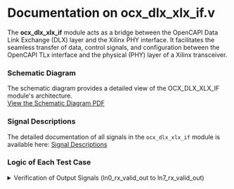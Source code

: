 # Documentation on ocx_dlx_xlx_if.v
The **ocx_dlx_xlx_if** module acts as a bridge between the OpenCAPI Data Link Exchange (DLX) layer and the Xilinx PHY interface. It facilitates the seamless transfer of data, control signals, and configuration between the OpenCAPI TLx interface and the physical (PHY) layer of a Xilinx transceiver.
### Schematic Diagram

The schematic diagram provides a detailed view of the OCX_DLX_XLX_IF module's architecture.  
[View the Schematic Diagram PDF](./schematic_xlx_if.pdf)

### Signal Descriptions

The detailed documentation of all signals in the `ocx_dlx_xlx_if` module is available here: [Signal Descriptions](./Signal_Descriptions.pdf)

### Logic of Each Test Case

<details>

<summary>Verification of Output Signals (ln0_rx_valid_out to ln7_rx_valid_out)</summary>

## Overview

This section describes the behavior of the outputs `ln0_rx_valid_out`, `ln1_rx_valid_out`, ..., `ln7_rx_valid_out` in relation to the **select line**. The output is driven based on the select line, which is controlled by the AND operation of two input signals (`gtwiz_reset_rx_done_in` and `gtwiz_buffbypass_rx_done_in`)

The following outputs are controlled by the select line:

- `ln0_rx_valid_out`
- `ln1_rx_valid_out`
- `ln2_rx_valid_out`
- `ln3_rx_valid_out`
- `ln4_rx_valid_out`
- `ln5_rx_valid_out`
- `ln6_rx_valid_out`
- `ln7_rx_valid_out`

### Select Line Logic

Each of the above outputs is passed through only if its corresponding **select line** is set to `1`. Otherwise, the output is set to `0`.

### Select Line Condition

The **select line** for each output is determined by the logical AND of two input signals:`gtwiz_reset_rx_done_in` and `gtwiz_buffbypass_rx_done_in`

***case1: select line = 1***
![image](https://github.com/user-attachments/assets/ed1ff6d2-64fd-450e-b556-4c18640addb2)

***case2: select line = 0***
![image](https://github.com/user-attachments/assets/05986343-6377-4ed6-9c12-215b17c13112)

</details>


